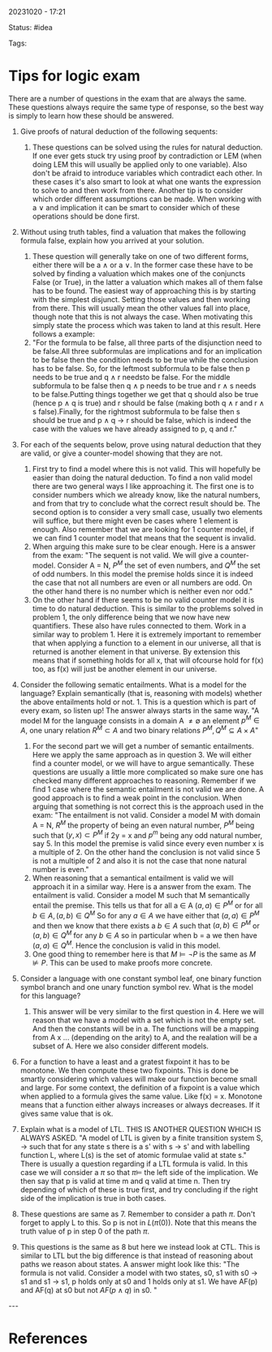 20231020 - 17:21

Status: #idea

Tags:

# Tips for logic exam
There are a number of questions in the exam that are always the same. These questions always require the same type of response, so the best way is simply to learn how these should be answered. 

1. Give proofs of natural deduction of the following sequents: 
	1. These questions can be solved using the rules for natural deduction. If one ever gets stuck try using proof by contradiction or LEM (when doing LEM this will usually be applied only to one variable). Also don't be afraid to introduce variables which contradict each other.  In these cases it's also smart to look at what one wants the expression to solve to and then work from there. Another tip is to consider which order different assumptions can be made. When working with a $\lor$ and implication it can be smart to consider which of these operations should be done first. 
	
2. Without using truth tables, find a valuation that makes the following formula false, explain how you arrived at your solution. 
	1. These question will generally take on one of two different forms, either there will be a  $\wedge$ or a $\vee$. In the former case these have to be solved by finding a valuation which makes one of the conjuncts False (or True), in the latter a valuation which makes all of them false has to be found. The easiest way of approaching this is by starting with the simplest disjunct. Setting those values and then working from there. This will usually mean the other values fall into place, though note that this is not always the case. When motivating this simply state the process which was taken to land at this result. Here follows a example:
	2. "For the formula to be false, all three parts of the disjunction need to be false.All three subformulas are implications and for an implication to be false then the condition needs to be true while the conclusion has to be false. So, for the leftmost subformula to be false then p needs to be true and q $\wedge$ r needsto be false. For the middle subformula to be false then q $\wedge$ p needs to be true and r $\wedge$ s needs to be false.Putting things together we get that q should also be true (hence p $\wedge$ q is true) and r should be false (making both q $\wedge$ r and r $\wedge$ s false).Finally, for the rightmost subformula to be false then s should be true and p $\wedge$ q $\rightarrow$ r should be false, which is indeed the case with the values we have already assigned to p, q and r."

3. For each of the sequents below, prove using natural deduction that they are valid, or give a counter-model showing that they are not. 
	1. First try to find a model where this is not valid. This will hopefully be easier than doing the natural deduction. To find a non valid model there are two general ways I like approaching it. The first one is to consider numbers which we already know, like the natural numbers, and from that try to conclude what the correct result should be. The second option is to consider a very small case, usually two elements will suffice, but there might even be cases where 1 element is enough. Also remember that we are looking for 1 counter model, if we can find 1 counter model that means that the sequent is invalid. 
	2. When arguing this make sure to be clear enough. Here is a answer from the exam: "The sequent is not valid. We will give a counter-model. Consider A = N, $P^M$ the set of even numbers, and $Q^M$ the set of odd numbers. In this model the premise holds since it is indeed the case that not all numbers are even or all numbers are odd. On the other hand there is no number which is neither even nor odd."
	3. On the other hand if there seems to be no valid counter model it is time to do natural deduction. This is similar to the problems solved in problem 1, the only difference being that we now have new quantifiers. These also have rules connected to them. Work in a similar way to problem 1. Here it is extremely important to remember that when applying a function to a element in our universe, all that is returned is another element in that universe. By extension this means that if something holds for all x, that will ofcourse hold for f(x) too, as f(x) will just be another element in our universe.
	
4. Consider the following sematic entailments. What is a model for the language? Explain semantically (that is, reasoning with models) whether the above entailments hold or not. 
		1. This is a question which is part of every exam, so listen up! The answer always starts in the same way. "A model M for the language consists in a domain A $\neq \emptyset$ an element $p^M \in A$, one unary relation $R^M \subset A$ and two binary relations $P^M, Q^M \subseteq A \times A$"
	1. For the second part we will get a number of semantic entailments. Here we apply the same approach as in question 3. We will either find a counter model, or we will have to argue semantically. These questions are usually a little more complicated so make sure one has checked many different approaches to reasoning. Remember if we find 1 case where the semantic entailment is not valid we are done. A good approach is to find a weak point in the conclusion. When arguing that something is not correct this is the approach used in the exam: "The entailment is not valid. Consider a model M with domain A = N, $R^M$ the property of being an even natural number, $P^M$ being such that $(y,x) \subset P^M$ if 2y = x and $p^m$ being any odd natural number, say 5. In this model the premise is valid since every even number x is a multiple of 2. On the other hand the conclusion is not valid since 5 is not a multiple of 2 and also it is not the case that none natural number is even."
	2. When reasoning that a semantical entailment is valid we will approach it in a similar way. Here is a answer from the exam. The entailment is valid. Consider a model M such that M semantically entail the premise. This tells us that for all a $\in$ A $(a,a)\in P^M$ or for all $b \in A, (a,b) \in Q^M$ So for any $a \in A$ we have either that $(a,a) \in P^M$ and then we know that there exists a $b \in A$ such that $(a,b) \in P^M$ or $(a,b) \in Q^M$ for any $b \in A$ so in particular when b = a we then have $(a,a) \in Q^M$. Hence the conclusion is valid in this model. 
	3. One good thing to remember here is that $M \models \neg P$ is the same as $M \not\models P$. This can be used to make proofs more concrete.     
	
5. Consider a language with one constant symbol leaf, one binary function symbol branch and one unary function symbol rev. What is the model for this language? 
	1. This answer will be very similar to the first question in 4. Here we will reason that we have a model with a set which is not the empty set. And then the constants will be in a. The functions will be a mapping from A x ... (depending on the arity) to A, and the realation will be a subset of A. Here we also consider different models. 
	
6. For a function to have a least and a gratest fixpoint it has to be monotone. We then compute these two fixpoints. This is done be smartly considering which values will make our function become small and large. For some context, the definition of a fixpoint is a value which when applied to a formula gives the same value. Like f(x) = x. Monotone means that a function either always increases or always decreases. If it gives same value that is ok. 

7. Explain what is a model of LTL. THIS IS ANOTHER QUESTION WHICH IS ALWAYS ASKED. "A model of LTL is given by a finite transition system S, $\to$ such that for any state s there is a s' with s $\to$ s' and with labelling function L, where L(s) is the set of atomic formulae valid at state s." There is usually a question regarding if a LTL formula is valid. In this case we will consider a $\pi$ so that $\pi \models$ the left side of the implication. We then say that p is valid at time m and q valid at time n. Then try depending of which of these is true first, and try concluding if the right side of the implication is true in both cases. 

8. These questions are same as 7. Remember to consider a path $\pi$. Don't forget to apply L to this. So p is not in $L(\pi(0))$. Note that this means the truth value of p in step 0 of the path $\pi$. 

9. This questions is the same as 8 but here we instead look at CTL. This is similar to LTL but the big difference is that instead of reasoning about paths we reason about states. A answer might look like this: "The formula is not valid. Consider a model with two states, s0, s1 with s0 $\to$ s1 and s1 $\to$ s1, p holds only at s0 and 1 holds only at s1. We have AF(p) and AF(q) at s0 but not $AF(p \land q$) in s0. "

\-\-\-
# References